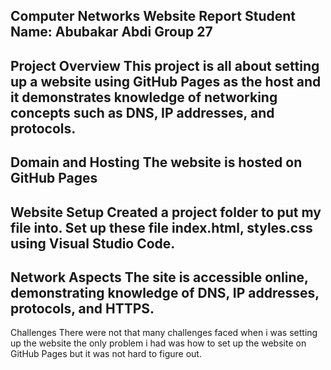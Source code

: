 Computer Networks Website Report
Student Name: Abubakar Abdi
Group 27
--
Project Overview
This project is all about setting up a website using GitHub Pages as the host and it demonstrates knowledge of networking concepts such as DNS, IP addresses, and protocols.
--
Domain and Hosting
The website is hosted on GitHub Pages
--
Website Setup
Created a project folder to put my file into.
Set up these file index.html, styles.css using Visual Studio Code.
--
Network Aspects
The site is accessible online, demonstrating knowledge of DNS, IP addresses, protocols, and HTTPS.
--
Challenges
There were not that many challenges faced when i was setting up the website the only problem i had was how to set up the website on GitHub Pages but it was not hard to figure out.
